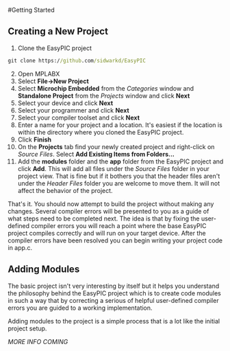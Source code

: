 #Getting Started

## Creating a New Project
1. Clone the EasyPIC project
```bat
git clone https://github.com/sidwarkd/EasyPIC
```
2. Open MPLABX
3. Select **File->New Project**
4. Select **Microchip Embedded** from the <i>Categories</i> window and **Standalone Project** from the <i>Projects</i> window and click **Next**
5. Select your device and click **Next**
6. Select your programmer and click **Next**
7. Select your compiler toolset and click **Next**
8. Enter a name for your project and a location.  It's easiest if the location is within the directory where you cloned the EasyPIC project.
9. Click **Finish**
10. On the **Projects** tab find your newly created project and right-click on <i>Source Files</i>.  Select **Add Existing Items from Folders...**
11. Add the **modules** folder and the **app** folder from the EasyPIC project and click **Add**.  This will add all files under the <i>Source Files</i> folder in your project view.  That is fine but if it bothers you that the header files aren't under the <i>Header Files</i> folder you are welcome to move them.  It will not affect the behavior of the project.

That's it.  You should now attempt to build the project without making any changes.  Several  compiler errors will be presented to you as a guide of what steps need to be completed next.  The idea is that by fixing the user-defined compiler errors you will reach a point where the base EasyPIC project compiles correctly and will run on your target device.  After the compiler errors have been resolved you can begin writing your project code in app.c.

## Adding Modules
The basic project isn't very interesting by itself but it helps you understand the philosophy behind the EasyPIC project which is to create code modules in such a way that by correcting a serious of helpful user-defined compiler errors you are guided to a working implementation.

Adding modules to the project is a simple process that is a lot like the initial project setup.

<i>MORE INFO COMING</i>
